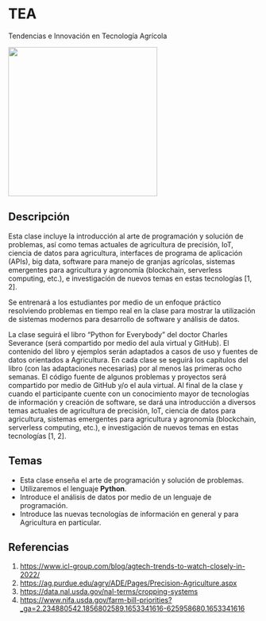 # TEA
Tendencias e Innovación en Tecnología Agrícola

<img height="300" src="https://raw.githubusercontent.com/mavericzhn/trueno/master/assets/logo/python-programming-language-programing-workflow-abstract-algorithm-concept.jpeg" align="middle">


## Descripción
Esta clase incluye la introducción al arte de programación y solución de problemas, así como temas actuales de agricultura de precisión, IoT, ciencia de datos para agricultura, interfaces de programa de aplicación (APIs), big data, software para manejo de granjas agrícolas, sistemas emergentes para agricultura y agronomía (blockchain, serverless computing, etc.), e investigación de nuevos temas en estas tecnologías [1, 2]. 

Se entrenará a los estudiantes por medio de un enfoque práctico resolviendo problemas en tiempo real en la clase para mostrar la utilización de sistemas modernos para desarrollo de software y análisis de datos. 

La clase seguirá el libro “Python for Everybody” del doctor Charles Severance (será compartido por medio del aula virtual y GitHub). El contenido del libro y ejemplos serán adaptados a casos de uso y fuentes de datos orientados a Agricultura. En cada clase se seguirá los capítulos del libro (con las adaptaciones necesarias) por al menos las primeras ocho semanas. El código fuente de algunos problemas y proyectos será compartido por medio de GitHub y/o el aula virtual. Al final de la clase y cuando el participante cuente con un conocimiento mayor de tecnologías de información y creación de software, se dará una introducción a diversos temas actuales de agricultura de precisión, IoT, ciencia de datos para agricultura, sistemas emergentes para agricultura y agronomía (blockchain, serverless computing, etc.), e investigación de nuevos temas en estas tecnologías [1, 2].  

## Temas
- Esta clase enseña el arte de programación y solución de problemas.
- Utilizaremos el lenguaje **Python**.
- Introduce el análisis de datos por medio de un lenguaje de programación.
- Introduce las nuevas tecnologías de información en general y para Agricultura en particular.

## Referencias
1.	https://www.icl-group.com/blog/agtech-trends-to-watch-closely-in-2022/
2.	https://ag.purdue.edu/agry/ADE/Pages/Precision-Agriculture.aspx
3.	https://data.nal.usda.gov/nal-terms/cropping-systems
4.	https://www.nifa.usda.gov/farm-bill-priorities?_ga=2.234880542.1856802589.1653341616-625958680.1653341616
